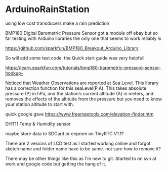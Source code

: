 # ArduinoRainStation
using low cost transducers make a rain prediction

BMP180 Digital Barometric Pressure Sensor
got a module off ebay but so far testing with Arduino libraries the only one that seems to work reliably
is 

https://github.com/sparkfun/BMP180_Breakout_Arduino_Library

So will add some test code.
the Quick start guide was very helpfull

https://learn.sparkfun.com/tutorials/bmp180-barometric-pressure-sensor-hookup-


Noticed that Weather Observations are reported at Sea Level. This library has a correction function for this seaLevel(P,A). This takes absolute pressure (P) in hPa, and the station’s current altitude (A) in meters, and removes the effects of the altitude from the pressure but you need to know your station altitude to start with. 

quick google gave https://www.freemaptools.com/elevation-finder.htm



DHT11 Temp & Humidity sensor

maybe store data to SDCard or eeprom on TinyRTC V1.1?

There are 2 vesions of LCD test as I started working online and forgot sketch name and folder name have to be same. not sure how to remove it?

There  may be other things like this as I'm new to git. Started to on svn at work and google code but getting the hang of it.
